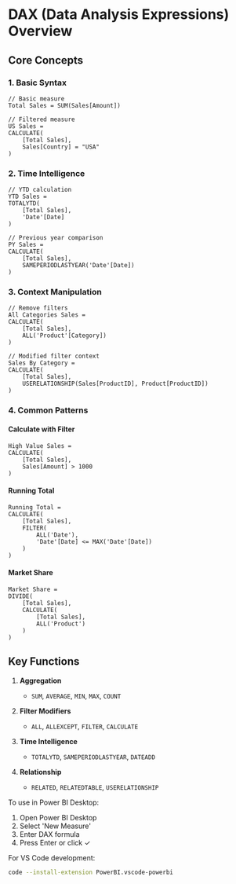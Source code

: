 # DAX (Data Analysis Expressions) Overview

## Core Concepts

### 1. Basic Syntax
````dax
// Basic measure
Total Sales = SUM(Sales[Amount])

// Filtered measure
US Sales = 
CALCULATE(
    [Total Sales],
    Sales[Country] = "USA"
)
````

### 2. Time Intelligence
````dax
// YTD calculation
YTD Sales = 
TOTALYTD(
    [Total Sales],
    'Date'[Date]
)

// Previous year comparison
PY Sales = 
CALCULATE(
    [Total Sales],
    SAMEPERIODLASTYEAR('Date'[Date])
)
````

### 3. Context Manipulation
````dax
// Remove filters
All Categories Sales = 
CALCULATE(
    [Total Sales],
    ALL('Product'[Category])
)

// Modified filter context
Sales By Category = 
CALCULATE(
    [Total Sales],
    USERELATIONSHIP(Sales[ProductID], Product[ProductID])
)
````

### 4. Common Patterns

#### Calculate with Filter
````dax
High Value Sales = 
CALCULATE(
    [Total Sales],
    Sales[Amount] > 1000
)
````

#### Running Total
````dax
Running Total = 
CALCULATE(
    [Total Sales],
    FILTER(
        ALL('Date'),
        'Date'[Date] <= MAX('Date'[Date])
    )
)
````

#### Market Share
````dax
Market Share = 
DIVIDE(
    [Total Sales],
    CALCULATE(
        [Total Sales],
        ALL('Product')
    )
)
````

## Key Functions

1. **Aggregation**
   - `SUM`, `AVERAGE`, `MIN`, `MAX`, `COUNT`
   
2. **Filter Modifiers**
   - `ALL`, `ALLEXCEPT`, `FILTER`, `CALCULATE`
   
3. **Time Intelligence**
   - `TOTALYTD`, `SAMEPERIODLASTYEAR`, `DATEADD`
   
4. **Relationship**
   - `RELATED`, `RELATEDTABLE`, `USERELATIONSHIP`

To use in Power BI Desktop:
1. Open Power BI Desktop
2. Select 'New Measure'
3. Enter DAX formula
4. Press Enter or click ✓

For VS Code development:
```bash
code --install-extension PowerBI.vscode-powerbi
